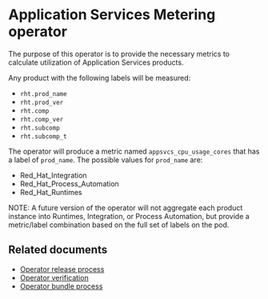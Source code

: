 # Application Services Metering operator

The purpose of this operator is to provide the necessary metrics to calculate utilization of Application Services products.

Any product with the following labels will be measured:

- `rht.prod_name`
- `rht.prod_ver`
- `rht.comp`
- `rht.comp_ver`
- `rht.subcomp`
- `rht.subcomp_t`

The operator will produce a metric named `appsvcs_cpu_usage_cores` that has a label of `prod_name`.
The possible values for `prod_name` are:

- Red_Hat_Integration
- Red_Hat_Process_Automation
- Red_Hat_Runtimes

NOTE: A future version of the operator will not aggregate each product instance into Runtimes,
Integration, or Process Automation,
but provide a metric/label combination based on the full set of labels on the pod.

## Related documents

- [Operator release process](RELEASE.md)
- [Operator verification](VERIFICATION.md)
- [Operator bundle process](BUNDLE.md)
